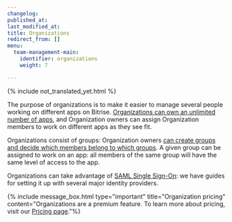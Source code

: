 ```yaml
---
changelog:
published_at:
last_modified_at:
title: Organizations
redirect_from: []
menu:
  team-management-main:
    identifier: organizations
    weight: 7

---
```

{% include not_translated_yet.html %}

The purpose of organizations is to make it easier to manage several people working on different apps on Bitrise. [Organizations can own an unlimited number of apps](/jp/team-management/organizations/managing-apps/), and Organization owners can assign Organization members to work on different apps as they see fit.

Organizations consist of groups: Organization owners [can create groups and decide which members belong to which groups](/jp/team-management/organizations/members-organizations/). A given group can be assigned to work on an app: all members of the same group will have the same level of access to the app.

Organizations can take advantage of [SAML Single Sign-On](/jp/team-management/organizations/saml-sso-in-organizations/): we have guides for setting it up with several major identity providers.

{% include message_box.html type="important" title="Organization pricing" content="Organizations are a premium feature. To learn more about pricing, visit our [Pricing page](www.bitrise.io/pricing/)."%}